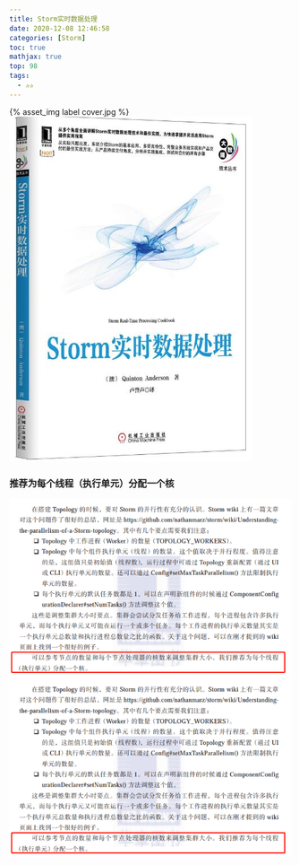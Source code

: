 ```yaml
---
title: Storm实时数据处理
date: 2020-12-08 12:46:58
categories: [Storm]
toc: true
mathjax: true
top: 98
tags:
  - ✰✰
---
```




{% asset_img label cover.jpg %}
![](Storm实时数据处理/cover.jpg)





<!-- more -->

### 推荐为每个线程（执行单元）分配一个核

![](/images/Storm实时数据处理/1.bmp)
![](Storm实时数据处理/1.bmp)